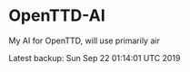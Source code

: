 # OpenTTD-AI
My AI for OpenTTD, will use primarily air

Latest backup: Sun Sep 22 01:14:01 UTC 2019
